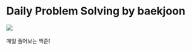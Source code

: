 <h1>Daily Problem Solving by baekjoon</h1>
<img src="https://img.shields.io/badge/Python-3766AB?style=flat-square&logo=Python&logoColor=white"/></a>&nbsp 


  매일 풀어보는 백준!


